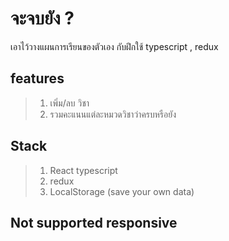 # จะจบยัง ?
เอาไว้วางแผนการเรียนของตัวเอง กับฝึกใช้ typescript , redux

## features
> 1. เพิ่ม/ลบ วิชา
> 2. รวมคะแนนแต่ละหมวดวิชาว่าครบหรือยัง

## Stack 
> 1. React typescript 
> 2. redux
> 3. LocalStorage (save your own data)

## Not supported responsive

